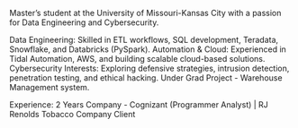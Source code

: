 Master’s student at the University of Missouri-Kansas City with a passion for Data Engineering and Cybersecurity.

Data Engineering: Skilled in ETL workflows, SQL development, Teradata, Snowflake, and Databricks (PySpark).
Automation & Cloud: Experienced in Tidal Automation, AWS, and building scalable cloud-based solutions.
Cybersecurity Interests: Exploring defensive strategies, intrusion detection, penetration testing, and ethical hacking.
Under Grad Project - Warehouse Management system.

Experience: 2 Years
Company - Cognizant (Programmer Analyst) | RJ Renolds Tobacco Company Client
